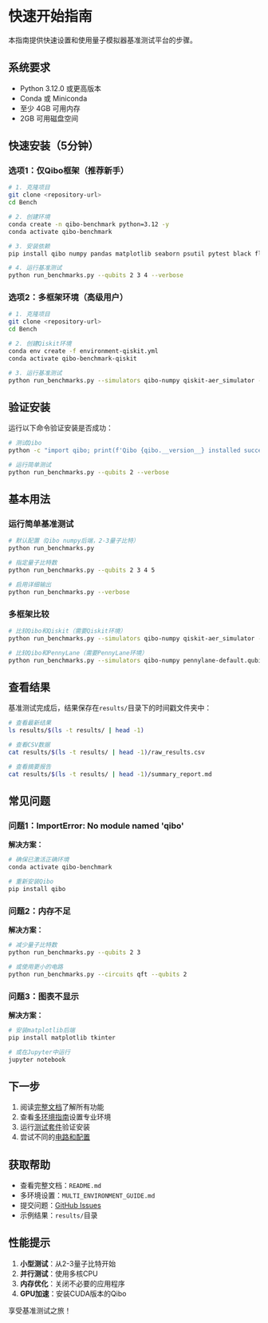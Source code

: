 # 快速开始指南

本指南提供快速设置和使用量子模拟器基准测试平台的步骤。

## 系统要求

- Python 3.12.0 或更高版本
- Conda 或 Miniconda
- 至少 4GB 可用内存
- 2GB 可用磁盘空间

## 快速安装（5分钟）

### 选项1：仅Qibo框架（推荐新手）

```bash
# 1. 克隆项目
git clone <repository-url>
cd Bench

# 2. 创建环境
conda create -n qibo-benchmark python=3.12 -y
conda activate qibo-benchmark

# 3. 安装依赖
pip install qibo numpy pandas matplotlib seaborn psutil pytest black flake8 isort

# 4. 运行基准测试
python run_benchmarks.py --qubits 2 3 4 --verbose
```

### 选项2：多框架环境（高级用户）

```bash
# 1. 克隆项目
git clone <repository-url>
cd Bench

# 2. 创建Qiskit环境
conda env create -f environment-qiskit.yml
conda activate qibo-benchmark-qiskit

# 3. 运行基准测试
python run_benchmarks.py --simulators qibo-numpy qiskit-aer_simulator --qubits 2 3 --verbose
```

## 验证安装

运行以下命令验证安装是否成功：

```bash
# 测试Qibo
python -c "import qibo; print(f'Qibo {qibo.__version__} installed successfully')"

# 运行简单测试
python run_benchmarks.py --qubits 2 --verbose
```

## 基本用法

### 运行简单基准测试

```bash
# 默认配置（Qibo numpy后端，2-3量子比特）
python run_benchmarks.py

# 指定量子比特数
python run_benchmarks.py --qubits 2 3 4 5

# 启用详细输出
python run_benchmarks.py --verbose
```

### 多框架比较

```bash
# 比较Qibo和Qiskit（需要Qiskit环境）
python run_benchmarks.py --simulators qibo-numpy qiskit-aer_simulator --qubits 2 3 4

# 比较Qibo和PennyLane（需要PennyLane环境）
python run_benchmarks.py --simulators qibo-numpy pennylane-default.qubit --qubits 2 3 4
```

## 查看结果

基准测试完成后，结果保存在`results/`目录下的时间戳文件夹中：

```bash
# 查看最新结果
ls results/$(ls -t results/ | head -1)

# 查看CSV数据
cat results/$(ls -t results/ | head -1)/raw_results.csv

# 查看摘要报告
cat results/$(ls -t results/ | head -1)/summary_report.md
```

## 常见问题

### 问题1：ImportError: No module named 'qibo'

**解决方案：**
```bash
# 确保已激活正确环境
conda activate qibo-benchmark

# 重新安装Qibo
pip install qibo
```

### 问题2：内存不足

**解决方案：**
```bash
# 减少量子比特数
python run_benchmarks.py --qubits 2 3

# 或使用更小的电路
python run_benchmarks.py --circuits qft --qubits 2
```

### 问题3：图表不显示

**解决方案：**
```bash
# 安装matplotlib后端
pip install matplotlib tkinter

# 或在Jupyter中运行
jupyter notebook
```

## 下一步

1. 阅读[完整文档](README.md)了解所有功能
2. 查看[多环境指南](MULTI_ENVIRONMENT_GUIDE.md)设置专业环境
3. 运行[测试套件](tests/)验证安装
4. 尝试不同的[电路和配置](benchmark_harness/circuits/)

## 获取帮助

- 查看完整文档：`README.md`
- 多环境设置：`MULTI_ENVIRONMENT_GUIDE.md`
- 提交问题：[GitHub Issues](link-to-issues)
- 示例结果：`results/`目录

## 性能提示

1. **小型测试**：从2-3量子比特开始
2. **并行测试**：使用多核CPU
3. **内存优化**：关闭不必要的应用程序
4. **GPU加速**：安装CUDA版本的Qibo

享受基准测试之旅！